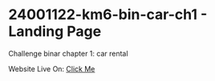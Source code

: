 # 24001122-km6-bin-car-ch1 - Landing Page

Challenge binar chapter 1: car rental 

Website Live On: [Click Me](https://24001122-km6-bin-car-ch1.vercel.app/)

